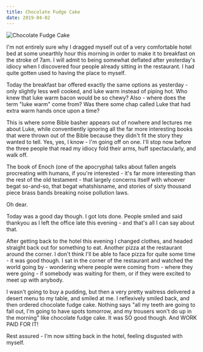 ```yaml
---
title: Chocolate Fudge Cake
date: 2019-04-02
---
```


![Chocolate Fudge Cake](https://source.unsplash.com/jpkvklXwt98/1600x900)

I'm not entirely sure why I dragged myself out of a very comfortable hotel bed at some unearthly hour this morning in order to make it to breakfast on the stroke of 7am. I will admit to being somewhat deflated after yesterday's idiocy when I discovered four people already sitting in the restaurant. I had quite gotten used to having the place to myself.

Today the breakfast bar offered exactly the same options as yesterday - only slightly less well cooked, and luke warm instead of piping hot. Who knew that luke warm bacon would be so chewy? Also - where does the term "luke warm" come from? Was there some chap called Luke that had extra warm hands once upon a time?

This is where some Bible basher appears out of nowhere and lectures me about Luke, while conventiently ignoring all the far more interesting books that were thrown out of the Bible because they didn't fit the story they wanted to tell. Yes, yes, I know - I'm going off on one. I'll stop now before the three people that read my idiocy fold their arms, huff spectacularly, and walk off.

The book of Enoch (one of the apocrypha) talks about fallen angels procreating with humans, if you're interested - it's far more interesting than the rest of the old testament - that largely concerns itself with whoever begat so-and-so, that begat whatshisname, and stories of sixty thousand piece brass bands breaking noise pollution laws.

Oh dear.

Today was a good day though. I got lots done. People smiled and said thankyou as I left the office late this evening - and that's all I can say about that.

After getting back to the hotel this evening I changed clothes, and headed straight back out for something to eat. Another pizza at the restaurant around the corner. I don't think I'll be able to face pizza for quite some time - it was good though. I sat in the corner of the restaurant and watched the world going by - wondering where people were coming from - where they were going - if somebody was waiting for them, or if they were excited to meet up with anybody.

I wasn't going to buy a pudding, but then a very pretty waitress delivered a desert menu to my table, and smiled at me. I reflexively smiled back, and then ordered chocolate fudge cake. Nothing says "all my teeth are going to fall out, I'm going to have spots tomorrow, and my trousers won't do up in the morning" like chocolate fudge cake. It was SO good though. And WORK PAID FOR IT!

Rest assured - I'm now sitting back in the hotel, feeling disgusted with myself.